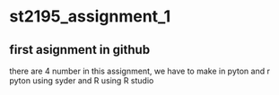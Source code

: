 # st2195_assignment_1
## first asignment in github
there are 4 number in this assignment, we have to make in pyton and r 
pyton using syder and R using R studio 
